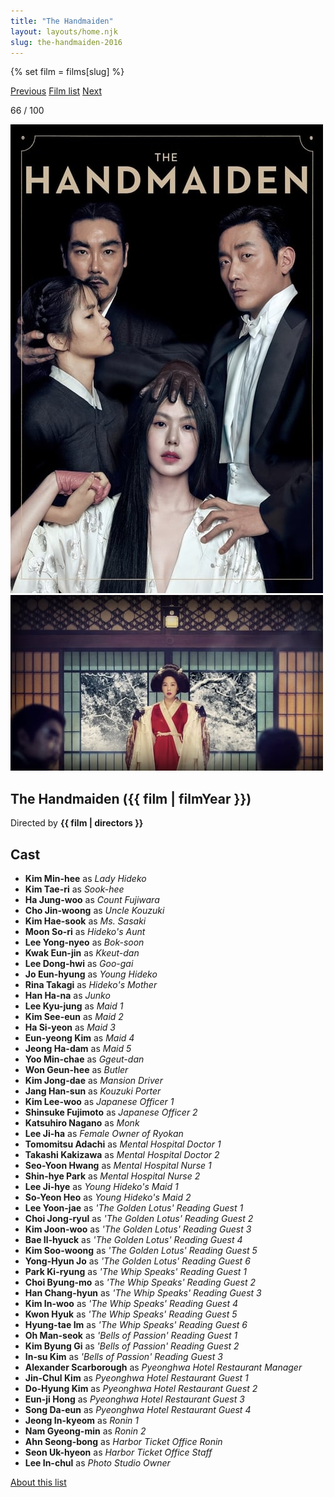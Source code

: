 ```yaml
---
title: "The Handmaiden"
layout: layouts/home.njk
slug: the-handmaiden-2016
---
```


{% set film = films[slug] %}

<nav class="films">
  <a class="prev" href="../interstellar-2014">Previous</a>
  <a href="../">Film list</a>
  <a class="next" href="../maudie-2016">Next</a>
</nav>

<p>66 / 100</p>

<article class="film">
  <div class="backdrop-and-poster">
    <img class="poster" src="../films/posters/the-handmaiden-2016.jpg" alt="">
    <img class="backdrop" src="../films/backdrops/the-handmaiden-2016.jpg" alt="">
  </div>

  <h1>The Handmaiden ({{ film | filmYear }})</h1>

  <p class="director">
    Directed by <strong>{{ film | directors }}</strong>
  </p>


  <h2>
    Cast
  </h2>
  <ul>
            <li><strong>Kim Min-hee</strong> as <em>Lady Hideko</em></li>
        <li><strong>Kim Tae-ri</strong> as <em>Sook-hee</em></li>
        <li><strong>Ha Jung-woo</strong> as <em>Count Fujiwara</em></li>
        <li><strong>Cho Jin-woong</strong> as <em>Uncle Kouzuki</em></li>
        <li><strong>Kim Hae-sook</strong> as <em>Ms. Sasaki</em></li>
        <li><strong>Moon So-ri</strong> as <em>Hideko's Aunt</em></li>
        <li><strong>Lee Yong-nyeo</strong> as <em>Bok-soon</em></li>
        <li><strong>Kwak Eun-jin</strong> as <em>Kkeut-dan</em></li>
        <li><strong>Lee Dong-hwi</strong> as <em>Goo-gai</em></li>
        <li><strong>Jo Eun-hyung</strong> as <em>Young Hideko</em></li>
        <li><strong>Rina Takagi</strong> as <em>Hideko's Mother</em></li>
        <li><strong>Han Ha-na</strong> as <em>Junko</em></li>
        <li><strong>Lee Kyu-jung</strong> as <em>Maid 1</em></li>
        <li><strong>Kim See-eun</strong> as <em>Maid 2</em></li>
        <li><strong>Ha Si-yeon</strong> as <em>Maid 3</em></li>
        <li><strong>Eun-yeong Kim</strong> as <em>Maid 4</em></li>
        <li><strong>Jeong Ha-dam</strong> as <em>Maid 5</em></li>
        <li><strong>Yoo Min-chae</strong> as <em>Ggeut-dan</em></li>
        <li><strong>Won Geun-hee</strong> as <em>Butler</em></li>
        <li><strong>Kim Jong-dae</strong> as <em>Mansion Driver</em></li>
        <li><strong>Jang Han-sun</strong> as <em>Kouzuki Porter</em></li>
        <li><strong>Kim Lee-woo</strong> as <em>Japanese Officer 1</em></li>
        <li><strong>Shinsuke Fujimoto</strong> as <em>Japanese Officer 2</em></li>
        <li><strong>Katsuhiro Nagano</strong> as <em>Monk</em></li>
        <li><strong>Lee Ji-ha</strong> as <em>Female Owner of Ryokan</em></li>
        <li><strong>Tomomitsu Adachi</strong> as <em>Mental Hospital Doctor 1</em></li>
        <li><strong>Takashi Kakizawa</strong> as <em>Mental Hospital Doctor 2</em></li>
        <li><strong>Seo-Yoon Hwang</strong> as <em>Mental Hospital Nurse 1</em></li>
        <li><strong>Shin-hye Park</strong> as <em>Mental Hospital Nurse 2</em></li>
        <li><strong>Lee Ji-hye</strong> as <em>Young Hideko's Maid 1</em></li>
        <li><strong>So-Yeon Heo</strong> as <em>Young Hideko's Maid 2</em></li>
        <li><strong>Lee Yoon-jae</strong> as <em>'The Golden Lotus' Reading Guest 1</em></li>
        <li><strong>Choi Jong-ryul</strong> as <em>'The Golden Lotus' Reading Guest 2</em></li>
        <li><strong>Kim Joon-woo</strong> as <em>'The Golden Lotus' Reading Guest 3</em></li>
        <li><strong>Bae Il-hyuck</strong> as <em>'The Golden Lotus' Reading Guest 4</em></li>
        <li><strong>Kim Soo-woong</strong> as <em>'The Golden Lotus' Reading Guest 5</em></li>
        <li><strong>Yong-Hyun Jo</strong> as <em>'The Golden Lotus' Reading Guest 6</em></li>
        <li><strong>Park Ki-ryung</strong> as <em>'The Whip Speaks' Reading Guest 1</em></li>
        <li><strong>Choi Byung-mo</strong> as <em>'The Whip Speaks' Reading Guest 2</em></li>
        <li><strong>Han Chang-hyun</strong> as <em>'The Whip Speaks' Reading Guest 3</em></li>
        <li><strong>Kim In-woo</strong> as <em>'The Whip Speaks' Reading Guest 4</em></li>
        <li><strong>Kwon Hyuk</strong> as <em>'The Whip Speaks' Reading Guest 5</em></li>
        <li><strong>Hyung-tae Im</strong> as <em>'The Whip Speaks' Reading Guest 6</em></li>
        <li><strong>Oh Man-seok</strong> as <em>'Bells of Passion' Reading Guest 1</em></li>
        <li><strong>Kim Byung Gi</strong> as <em>'Bells of Passion' Reading Guest 2</em></li>
        <li><strong>In-su Kim</strong> as <em>'Bells of Passion' Reading Guest 3</em></li>
        <li><strong>Alexander Scarborough</strong> as <em>Pyeonghwa Hotel Restaurant Manager</em></li>
        <li><strong>Jin-Chul Kim</strong> as <em>Pyeonghwa Hotel Restaurant Guest 1</em></li>
        <li><strong>Do-Hyung Kim</strong> as <em>Pyeonghwa Hotel Restaurant Guest 2</em></li>
        <li><strong>Eun-ji Hong</strong> as <em>Pyeonghwa Hotel Restaurant Guest 3</em></li>
        <li><strong>Song Da-eun</strong> as <em>Pyeonghwa Hotel Restaurant Guest 4</em></li>
        <li><strong>Jeong In-kyeom</strong> as <em>Ronin 1</em></li>
        <li><strong>Nam Gyeong-min</strong> as <em>Ronin 2</em></li>
        <li><strong>Ahn Seong-bong</strong> as <em>Harbor Ticket Office Ronin</em></li>
        <li><strong>Seon Uk-hyeon</strong> as <em>Harbor Ticket Office Staff</em></li>
        <li><strong>Lee In-chul</strong> as <em>Photo Studio Owner</em></li>
  </ul>
</article>
<footer>
  <a href="../about">About this list</a>
</footer>
